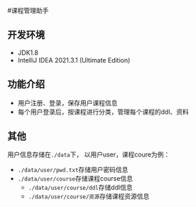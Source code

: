 #课程管理助手
## 开发环境
* JDK1.8
* IntelliJ IDEA 2021.3.1 (Ultimate Edition)
## 功能介绍
* 用户注册、登录，保存用户课程信息
* 每个用户登录后，按课程进行分类，管理每个课程的ddl、资料
## 其他
用户信息存储在`./data`下， 以用户user，课程coure为例：
* `./data/user/pwd.txt`存储用户密码信息
* `./data/user/course`存储课程course信息
    * `./data/user/course/ddl`存储ddl信息
    * `./data/user/course/资源`存储课程资源信息